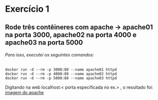 # Exercício 1
## Rode três contêineres com apache -> apache01 na porta 3000, apache02 na porta 4000 e apache03 na porta 5000
###### Para isso, executei os seguintes comandos:
```
docker run -d --rm -p 3000:80 --name apache01 httpd
docker run -d --rm -p 4000:80 --name apache02 httpd
docker run -d --rm -p 5000:80 --name apache03 httpd
```
Digitando na web localhost:< porta especificada no ex.> , o resultado foi:
[imagem do apache]()
